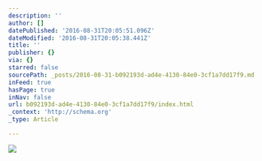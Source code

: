 ```yaml
---
description: ''
author: []
datePublished: '2016-08-31T20:05:51.096Z'
dateModified: '2016-08-31T20:05:38.441Z'
title: ''
publisher: {}
via: {}
starred: false
sourcePath: _posts/2016-08-31-b092193d-ad4e-4130-84e0-3cf1a7dd17f9.md
inFeed: true
hasPage: true
inNav: false
url: b092193d-ad4e-4130-84e0-3cf1a7dd17f9/index.html
_context: 'http://schema.org'
_type: Article

---
```

![](https://the-grid-user-content.s3-us-west-2.amazonaws.com/b830f57a-1b3c-4135-8424-55ad5c2341fc.jpg)